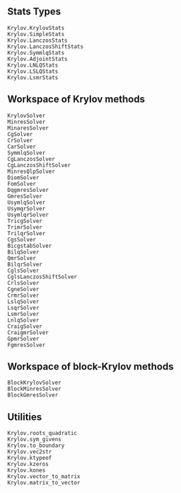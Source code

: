 ## Stats Types

```@docs
Krylov.KrylovStats
Krylov.SimpleStats
Krylov.LanczosStats
Krylov.LanczosShiftStats
Krylov.SymmlqStats
Krylov.AdjointStats
Krylov.LNLQStats
Krylov.LSLQStats
Krylov.LsmrStats
```

## Workspace of Krylov methods

```@docs
KrylovSolver
MinresSolver
MinaresSolver
CgSolver
CrSolver
CarSolver
SymmlqSolver
CgLanczosSolver
CgLanczosShiftSolver
MinresQlpSolver
DiomSolver
FomSolver
DqgmresSolver
GmresSolver
UsymlqSolver
UsymqrSolver
UsymlqrSolver
TricgSolver
TrimrSolver
TrilqrSolver
CgsSolver
BicgstabSolver
BilqSolver
QmrSolver
BilqrSolver
CglsSolver
CglsLanczosShiftSolver
CrlsSolver
CgneSolver
CrmrSolver
LslqSolver
LsqrSolver
LsmrSolver
LnlqSolver
CraigSolver
CraigmrSolver
GpmrSolver
FgmresSolver
```

## Workspace of block-Krylov methods

```@docs
BlockKrylovSolver
BlockMinresSolver
BlockGmresSolver
```

## Utilities

```@docs
Krylov.roots_quadratic
Krylov.sym_givens
Krylov.to_boundary
Krylov.vec2str
Krylov.ktypeof
Krylov.kzeros
Krylov.kones
Krylov.vector_to_matrix
Krylov.matrix_to_vector
```
